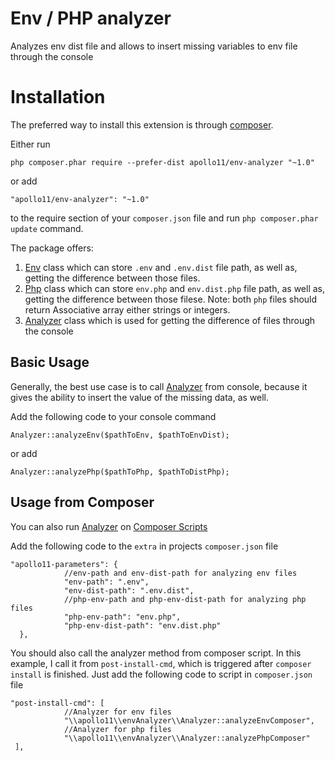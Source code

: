 # Env / PHP analyzer
Analyzes env dist file and allows to insert missing variables to env file through the console
# Installation
The preferred way to install this extension is through [composer](http://getcomposer.org/download/).

Either run

```
php composer.phar require --prefer-dist apollo11/env-analyzer "~1.0"
```

or add

```
"apollo11/env-analyzer": "~1.0"
```

to the require section of your `composer.json` file and run `php composer.phar update` command.


The package offers:

1. [Env](https://github.com/apolloeleven/env-analyzer/blob/master/Env.php) class which can store `.env` and `.env.dist` file path, as well as, getting the difference between those files.
2. [Php](https://github.com/apolloeleven/env-analyzer/blob/master/Php.php) class which can store `env.php` and `env.dist.php` file path, as well as, getting the difference between those filese. Note: both `php` files should return Associative array either strings or integers.  
3. [Analyzer](https://github.com/apolloeleven/env-analyzer/blob/master/Analyzer.php) class which is used for getting the difference of files through the console

Basic Usage
-----
Generally, the best use case is to call [Analyzer](https://github.com/apolloeleven/env-analyzer/blob/master/Analyzer.php) from console, because it gives the ability to insert the value of the missing data, as well.

Add the following code to your console command

```
Analyzer::analyzeEnv($pathToEnv, $pathToEnvDist);
```

or add

```
Analyzer::analyzePhp($pathToPhp, $pathToDistPhp);
```

Usage from Composer
-----

You can also run [Analyzer](https://github.com/apolloeleven/env-analyzer/blob/master/Analyzer.php) on [Composer Scripts](https://getcomposer.org/doc/articles/scripts.md)

Add the following code to the `extra` in projects `composer.json` file

```
"apollo11-parameters": {
            //env-path and env-dist-path for analyzing env files
            "env-path": ".env",
            "env-dist-path": ".env.dist",
            //php-env-path and php-env-dist-path for analyzing php files
            "php-env-path": "env.php",
            "php-env-dist-path": "env.dist.php"
  },
```

You should also call the analyzer method from composer script. In this example, I call it from `post-install-cmd`, which is triggered after `composer install` is finished. Just add the following code to script in `composer.json` file

```
"post-install-cmd": [
            //Analyzer for env files
            "\\apollo11\\envAnalyzer\\Analyzer::analyzeEnvComposer",
            //Analyzer for php files
            "\\apollo11\\envAnalyzer\\Analyzer::analyzePhpComposer"
 ],
```